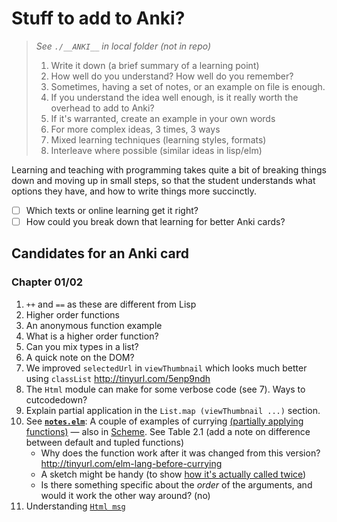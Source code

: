 # Stuff to add to Anki?

> _See `./__ANKI__` in local folder (not in repo)_
>
> 1. Write it down (a brief summary of a learning point)
> 2. How well do you understand? How well do you remember?
> 3. Sometimes, having a set of notes, or an example on file is enough.
> 4. If you understand the idea well enough, is it really worth the overhead to add to Anki?
> 5. If it's warranted, create an example in your own words
> 6. For more complex ideas, 3 times, 3 ways
> 7. Mixed learning techniques (learning styles, formats)
> 8. Interleave where possible (similar ideas in lisp/elm)

Learning and teaching with programming takes quite a bit of breaking things down and moving up in small steps, so that the student understands what options they have, and how to write things more succinctly.

- [ ] Which texts or online learning get it right?
- [ ] How could you break down that learning for better Anki cards?

## Candidates for an Anki card

### Chapter 01/02

1. `++` and `==` as these are different from Lisp
2. Higher order functions
3. An anonymous function example
4. What is a higher order function?
5. Can you mix types in a list?
6. A quick note on the DOM?
7. We improved `selectedUrl` in `viewThumbnail` which looks much better using `classList` http://tinyurl.com/5enp9ndh
8. The `Html` module can make for some verbose code (see 7). Ways to cutcodedown?
9. Explain partial application in the `List.map (viewThumbnail ...)` section.
10. See **[`notes.elm`](https://github.com/badlydrawnrob/elm-playground/blob/8d168bd65fbd4fde7b8d428bb8a0f5dd9cd7dc70/elm-in-action/02/notes/notes.elm#L228)**: A couple of examples of currying [(partially applying functions)](https://www.codingexercises.com/guides/quickstart-elm-part-7) — also in [Scheme](http://tinyurl.com/scheme-lang-currying). See Table 2.1 (add a note on difference between default and tupled functions)
    - Why does the function work after it was changed from this version? http://tinyurl.com/elm-lang-before-currying
    - A sketch might be handy (to show [how it's actually called twice](https://livebook.manning.com/forum?p=1&comment=503513&page=1&product=rfeldman))
    - Is there something specific about the _order_ of the arguments, and would it work the other way around? (no)
11. Understanding [`Html msg`](http://tinyurl.com/elm-lang-html-msg)
